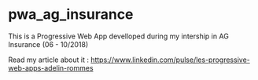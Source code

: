 # pwa_ag_insurance
This is a Progressive Web App develloped during my intership in AG Insurance (06 - 10/2018)

Read my article about it :
https://www.linkedin.com/pulse/les-progressive-web-apps-adelin-rommes
